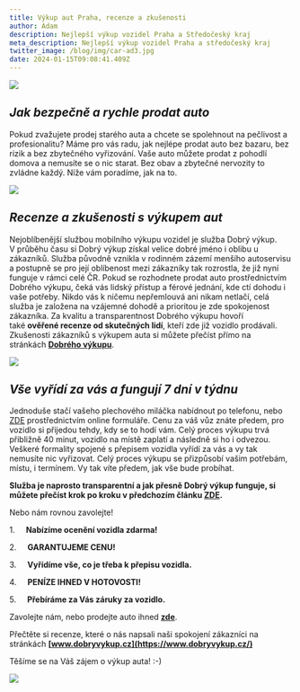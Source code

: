 ```yaml
---
title: Výkup aut Praha, recenze a zkušenosti
author: Adam
description: Nejlepší výkup vozidel Praha a Středočeský kraj
meta_description: Nejlepší výkup vozidel Praha a středočeský kraj
twitter_image: /blog/img/car-ad3.jpg
date: 2024-01-15T09:08:41.409Z
---
```

![](/blog/img/carmoney3.jpg)

## *Jak bezpečně a rychle prodat auto*

Pokud zvažujete prodej starého auta a chcete se spolehnout na pečlivost a profesionalitu? Máme pro vás radu, jak nejlépe prodat auto bez bazaru, bez rizik a bez zbytečného vyřizování. Vaše auto můžete prodat z pohodlí domova a nemusíte se o nic starat. Bez obav a zbytečné nervozity to zvládne každý. Níže vám poradíme, jak na to.

![](/blog/img/info-icon.png)

## *Recenze a zkušenosti s výkupem aut*

Nejoblíbenější službou mobilního výkupu vozidel je služba Dobrý výkup. V průběhu času si Dobrý výkup získal velice dobré jméno i oblibu u zákazníků. Služba původně vznikla v rodinném zázemí menšího autoservisu a postupně se pro její oblíbenost mezi zákazníky tak rozrostla, že již nyní funguje v rámci celé ČR. Pokud se rozhodnete prodat auto prostřednictvím Dobrého výkupu, čeká vás lidský přístup a férové jednání, kde ctí dohodu i vaše potřeby. Nikdo vás k ničemu nepřemlouvá ani nikam netlačí, celá služba je založena na vzájemné dohodě a prioritou je zde spokojenost zákazníka. Za kvalitu a transparentnost Dobrého výkupu hovoří také **ověřené recenze od skutečných lidí**, kteří zde již vozidlo prodávali. Zkušenosti zákazníků s výkupem auta si můžete přečíst přímo na stránkách **[Dobrého výkupu](https://www.dobryvykup.cz/)**.  

![](/blog/img/obrázek1.jpg)

## *Vše vyřídí za vás a fungují 7 dní v týdnu*

Jednoduše stačí vašeho plechového miláčka nabídnout po telefonu, nebo [ZDE](https://www.dobryvykup.cz/) prostřednictvím online formuláře. Cenu za váš vůz znáte předem, pro vozidlo si přijedou tehdy, kdy se to hodí vám. Celý proces výkupu trvá přibližně 40 minut, vozidlo na místě zaplatí a následně si ho i odvezou. Veškeré formality spojené s přepisem vozidla vyřídí za vás a vy tak nemusíte nic vyřizovat. Celý proces výkupu se přizpůsobí vašim potřebám, místu, i termínem. Vy tak víte předem, jak vše bude probíhat.

**Služba je naprosto transparentní a jak přesně Dobrý výkup funguje, si můžete přečíst krok po kroku v předchozím článku [ZDE](https://www.dobryvykup.cz/blog/2021/09/jak-prob%C3%ADh%C3%A1-samotn%C3%BD-v%C3%BDkup-aut-s-dobr%C3%BDm-v%C3%BDkupem).**  

Nebo nám rovnou zavolejte!

1.     <!--\\[endif]-->**Nabízíme ocenění vozidla zdarma!**

2.     <!--\\[endif]-->**GARANTUJEME CENU!**

3.     <!--\\[endif]-->**Vyřídíme vše, co je třeba k přepisu vozidla.**

4.     <!--\\[endif]-->**PENÍZE IHNED V HOTOVOSTI!**

5.     <!--\\[endif]-->**Přebíráme za Vás záruky za vozidlo.**

Zavolejte nám, nebo prodejte auto ihned **[zde](https://www.dobryvykup.cz/#bottom)**.

Přečtěte si recenze, které o nás napsali naši spokojení zákazníci na stránkách **[www.dobryvykup.cz](https://www.dobryvykup.cz/)**

Těšíme se na Váš zájem o výkup auta! :-)

![](/blog/img/car-ad3.jpg)